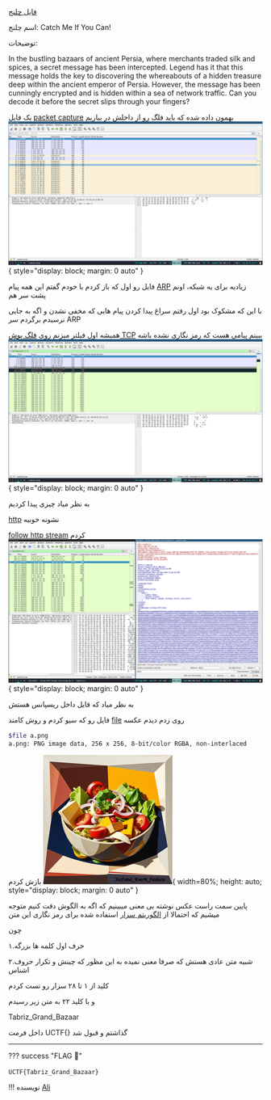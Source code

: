 [فایل چلنج
](catch-me-if-you-can-files/capture.zip)

اسم چلنج:
Catch Me If You Can!

توضیحات:


<div style="text-align: left">
In the bustling bazaars of ancient Persia, where merchants traded silk and spices, a secret message has been intercepted. Legend has it that this message holds the key to discovering the whereabouts of a hidden treasure deep within the ancient emperor of Persia. However, the message has been cunningly encrypted and is hidden within a sea of network traffic. Can you decode it before the secret slips through your fingers?
</div>

یک فایل [packet capture](https://en.wikipedia.org/wiki/Pcap) بهمون داده شده که باید فلگ رو از داخلش در بیاریم
![wireshark screen of packet capture with some arp and ssh pdu's](catch-me-if-you-can-files/1_many_arps.png){ style="display: block; margin: 0 auto" }


فایل رو اول که باز کردم با خودم گفتم این همه پیام [ARP](https://en.wikipedia.org/wiki/Address_Resolution_Protocol) زیادیه برای یه شبکه، اونم پشت سر هم

 با این که مشکوک بود اول رفتم سراغ پیدا کردن پیام هایی که مخفی نشدن و اگه به جایی نرسیدم برگردم سر ARP

همیشه اول فیلتر میزنم روی [فلگ پوش TCP](https://datatracker.ietf.org/doc/html/rfc9293#section-3.1-6.14.2.10.1) ببینم پیامی هست که رمز نگاری نشده باشه
![wireshark screen of packet capture with some http and ssh pdu's](catch-me-if-you-can-files/2_http.png){ style="display: block; margin: 0 auto" }

به نظر میاد چیزی پیدا کردیم

[http](https://en.wikipedia.org/wiki/HTTP)
نشونه خوبیه

[follow http stream](https://www.wireshark.org/docs/wsug_html_chunked/ChAdvFollowStreamSection.html)
کردم
![wireshark screen of a reassembled http conversation](catch-me-if-you-can-files/3_follow_http.png){ style="display: block; margin: 0 auto" }


به نظر میاد که فایل داخل ریسپانس هستش

فایل رو که سیو کردم و روش کامند 
[file](https://www.man7.org/linux/man-pages/man1/file.1.html)
روی زدم دیدم عکسه
```bash
$file a.png
a.png: PNG image data, 256 x 256, 8-bit/color RGBA, non-interlaced
```
بازش کردم
![a colorful image of vegetables in a bowl with an encrypted message written on the lower right of the iamge ](catch-me-if-you-can-files/secret.png){ width=80%; height: auto; style="display: block; margin: 0 auto" }

پایین سمت راست عکس نوشته بی معنی میبینیم که اگه به الگوش دقت کنیم متوجه میشیم که احتمالا از [الگوریتم سزار](https://en.wikipedia.org/wiki/Caesar_cipher) استفاده شده برای رمز نگاری این متن

چون

۱.حرف اول کلمه ها بزرگه 

۲.شبیه متن عادی هستش که صرفا معنی نمیده به این مظور که چینش و تکرار حروف اشناس

کلید از ۱ تا ۲۸ سزار رو تست کردم

و با کلید ۲۲ به متن زیر رسیدم

Tabriz_Grand_Bazaar

داخل فرمت 
UCTF{}
گذاشتم و قبول شد

---
??? success "FLAG :triangular_flag_on_post:"
    <div>`UCTF{Tabriz_Grand_Bazaar}`</div>

!!! نویسنده
    [Ali](https://github.com/AliGhaffarian)


